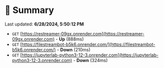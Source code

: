 # 📖 Summary
Last updated: **6/28/2024, 5:50:12 PM**

- `GET` [https://restreamer-09gx.onrender.com](https://restreamer-09gx.onrender.com) - **Up** (888ms)
- `GET` [https://filestreambot-b5k6.onrender.com/](https://filestreambot-b5k6.onrender.com/) - **Down** (210ms)
- `GET` [https://jupyterlab-python3-12-3.onrender.com](https://jupyterlab-python3-12-3.onrender.com) - **Down** (324ms)
